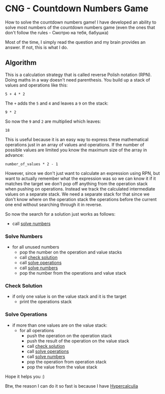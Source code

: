 # CNG - Countdown Numbers Game
How to solve the countdown numbers game!
I have developed an ability to solve most numbers of the countdown numbers game (even the ones that don't follow the rules - Смотрю на тебя, бабушка)

Most of the time, I simply read the question and my brain provides an answer.
If not, this is what I do.

Algorithm
---------

This is a calculation strategy that is called reverse Polish notation (RPN).
Doing maths in a  way doesn't need parenthesis. You build up a stack of values
and operations like this:

    5 + 4 * 2

The `+` adds the `5` and `4` and leaves a `9` on the stack:

    9 * 2

So now the `9` and `2` are multiplied which leaves:

    18

This is useful because it is an easy way to express these mathematical
operations just in an array of values and operations. If the number of possible
values are limited you know the maximum size of the array in advance:

    number_of_values * 2 - 1

However, since we don't just want to calculate an expression using RPN, but
want to actually remember what the expression was so we can know it if it
matches the target we don't pop off anything from the operation stack when
pushing on operations. Instead we track the calculated intermediate values
on a separate stack. We need a separate stack for that since we don't know
where on the operation stack the operations before the current one end without
searching through it in reverse.

So now the search for a solution just works as follows:

* call [solve numbers](#solve-numbers)

### Solve Numbers

* for all unused numbers
  * pop the number on the operation and value stacks
  * call [check solution](#check-solution)
  * call [solve operations](#solve-operations)
  * call [solve numbers](#solve-numbers)
  * pop the number from the operations and value stack

### Check Solution

* if only one value is on the value stack and it is the target
  * print the operations stack

### Solve Operations

* if more than one values are on the value stack:
  * for all operations
    * push the operation on the operation stack
    * push the result of the operation on the value stack
    * call [check solution](#check-solution)
    * call [solve operations](#solve-operations)
    * call [solve numbers](#solve-numbers)
    * pop the operation from operation stack
    * pop the value from the value stack



Hope it helps you :)

Btw, the reason I can do it so fast is because I have [Hypercalculia](https://en.wikipedia.org/wiki/Hypercalculia)
